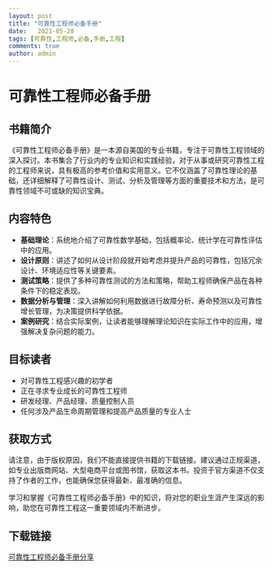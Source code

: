 ```yaml
---
layout: post
title: "可靠性工程师必备手册"
date:   2021-05-28
tags: [可靠性,工程师,必备,手册,工程]
comments: true
author: admin
---
```

# 可靠性工程师必备手册

## 书籍简介

《可靠性工程师必备手册》是一本源自美国的专业书籍，专注于可靠性工程领域的深入探讨。本书集合了行业内的专业知识和实践经验，对于从事或研究可靠性工程的工程师来说，具有极高的参考价值和实用意义。它不仅涵盖了可靠性理论的基础，还详细解释了可靠性设计、测试、分析及管理等方面的重要技术和方法，是可靠性领域不可或缺的知识宝典。

## 内容特色

- **基础理论**：系统地介绍了可靠性数学基础，包括概率论、统计学在可靠性评估中的应用。
- **设计原则**：讲述了如何从设计阶段就开始考虑并提升产品的可靠性，包括冗余设计、环境适应性等关键要素。
- **测试策略**：提供了多种可靠性测试的方法和策略，帮助工程师确保产品在各种条件下的稳定表现。
- **数据分析与管理**：深入讲解如何利用数据进行故障分析、寿命预测以及可靠性增长管理，为决策提供科学依据。
- **案例研究**：结合实际案例，让读者能够理解理论知识在实际工作中的应用，增强解决复杂问题的能力。

## 目标读者

- 对可靠性工程感兴趣的初学者
- 正在寻求专业成长的可靠性工程师
- 研发经理、产品经理、质量控制人员
- 任何涉及产品生命周期管理和提高产品质量的专业人士

## 获取方式

请注意，由于版权原因，我们不能直接提供书籍的下载链接。建议通过正规渠道，如专业出版商网站、大型电商平台或图书馆，获取这本书。投资于官方渠道不仅支持了作者的工作，也能确保您获得最新、最准确的信息。

学习和掌握《可靠性工程师必备手册》中的知识，将对您的职业生涯产生深远的影响，助您在可靠性工程这一重要领域内不断进步。

## 下载链接

[可靠性工程师必备手册分享](https://pan.quark.cn/s/882d5ffa24f6)